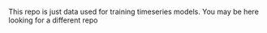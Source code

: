 This repo is just data used for training timeseries models. You may be here looking for a different repo
